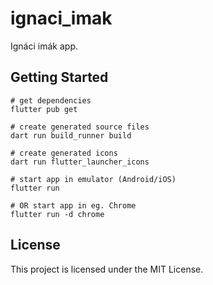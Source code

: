 # ignaci_imak

Ignáci imák app.

## Getting Started

```shell
# get dependencies
flutter pub get

# create generated source files
dart run build_runner build

# create generated icons
dart run flutter_launcher_icons

# start app in emulator (Android/iOS)
flutter run

# OR start app in eg. Chrome
flutter run -d chrome
```

## License

This project is licensed under the MIT License.
